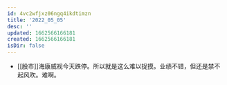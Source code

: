 ```yaml
---
id: 4vc2wfjxz06ngq4ikdtimzn
title: '2022_05_05'
desc: ''
updated: 1662566166181
created: 1662566166181
isDir: false
---
```

- [[股市]]海康威视今天跌停。所以就是这么难以捉摸。业绩不错，但还是禁不起风吹。难啊。